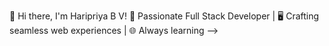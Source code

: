 👋 Hi there, I'm Haripriya B V!
🌟 Passionate Full Stack Developer | 🖥️ Crafting seamless web experiences | 🌐 Always learning
-->
